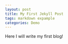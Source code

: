 ```yaml
---
layout: post
title: My First Jekyll Post
tags: markdown expample
categories: Demo
---
```


Here I will write my first blog!

